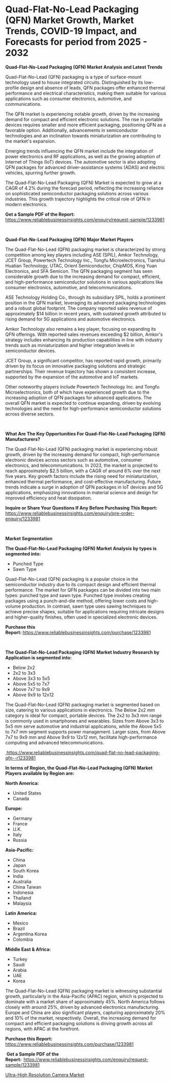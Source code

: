 <p><h1>Quad-Flat-No-Lead Packaging (QFN) Market Growth, Market Trends, COVID-19 Impact, and Forecasts for period from 2025 - 2032</h1></p><p><strong>Quad-Flat-No-Lead Packaging (QFN) Market Analysis and Latest Trends</strong></p>
<p><p>Quad-Flat-No-Lead (QFN) packaging is a type of surface-mount technology used to house integrated circuits. Distinguished by its low-profile design and absence of leads, QFN packages offer enhanced thermal performance and electrical characteristics, making them suitable for various applications such as consumer electronics, automotive, and communications. </p><p>The QFN market is experiencing notable growth, driven by the increasing demand for compact and efficient electronic solutions. The rise in portable devices requires smaller and more efficient packaging, positioning QFN as a favorable option. Additionally, advancements in semiconductor technologies and an inclination towards miniaturization are contributing to the market's expansion. </p><p>Emerging trends influencing the QFN market include the integration of power electronics and RF applications, as well as the growing adoption of Internet of Things (IoT) devices. The automotive sector is also adopting QFN packages for advanced driver-assistance systems (ADAS) and electric vehicles, spurring further growth. </p><p>The Quad-Flat-No-Lead Packaging (QFN) Market is expected to grow at a CAGR of 4.2% during the forecast period, reflecting the increasing reliance on sophisticated semiconductor packaging solutions across various industries. This growth trajectory highlights the critical role of QFN in modern electronics.</p></p>
<p><strong>Get a Sample PDF of the Report:&nbsp;</strong> <a href="https://www.reliablebusinessinsights.com/enquiry/request-sample/1233981?utm_campaign=2207&utm_medium=2&utm_source=Github&utm_content=ia&utm_term=13022025&utm_id=quad-flat-no-lead-packaging-qfn">https://www.reliablebusinessinsights.com/enquiry/request-sample/1233981</a></p>
<p>&nbsp;</p>
<p><strong>Quad-Flat-No-Lead Packaging (QFN) Major Market Players</strong></p>
<p><p>The Quad-Flat-No-Lead (QFN) packaging market is characterized by strong competition among key players including ASE (SPIL), Amkor Technology, JCET Group, Powertech Technology Inc., Tongfu Microelectronics, Tianshui Huatian Technology, UTAC, Orient Semiconductor, ChipMOS, King Yuan Electronics, and SFA Semicon. The QFN packaging segment has seen considerable growth due to the increasing demand for compact, efficient, and high-performance semiconductor solutions in various applications like consumer electronics, automotive, and telecommunications.</p><p>ASE Technology Holding Co., through its subsidiary SPIL, holds a prominent position in the QFN market, leveraging its advanced packaging technologies and a robust global footprint. The company reported sales revenue of approximately $14 billion in recent years, with sustained growth attributed to rising demand for 5G applications and automotive electronics. </p><p>Amkor Technology also remains a key player, focusing on expanding its QFN offerings. With reported sales revenues exceeding $2 billion, Amkor's strategy includes enhancing its production capabilities in line with industry trends such as miniaturization and higher integration levels in semiconductor devices.</p><p>JCET Group, a significant competitor, has reported rapid growth, primarily driven by its focus on innovative packaging solutions and strategic partnerships. Their revenue trajectory has shown a consistent increase, supported by the expansion of the automotive and IoT markets.</p><p>Other noteworthy players include Powertech Technology Inc. and Tongfu Microelectronics, both of which have experienced growth due to the increasing adoption of QFN packages for advanced applications. The overall QFN market is expected to continue expanding, driven by evolving technologies and the need for high-performance semiconductor solutions across diverse sectors.</p></p>
<p>&nbsp;</p>
<p><strong>What Are The Key Opportunities For Quad-Flat-No-Lead Packaging (QFN) Manufacturers?</strong></p>
<p><p>The Quad-Flat-No-Lead (QFN) packaging market is experiencing robust growth, driven by the increasing demand for compact, high-performance electronic devices across sectors such as automotive, consumer electronics, and telecommunications. In 2023, the market is projected to reach approximately $2.5 billion, with a CAGR of around 6% over the next five years. Key growth factors include the rising need for miniaturization, enhanced thermal performance, and cost-effective manufacturing. Future trends indicate a surge in adoption of QFN packages in IoT devices and 5G applications, emphasizing innovations in material science and design for improved efficiency and heat dissipation.</p></p>
<p><strong>Inquire or Share Your Questions If Any Before Purchasing This Report:</strong> <a href="https://www.reliablebusinessinsights.com/enquiry/pre-order-enquiry/1233981?utm_campaign=2207&utm_medium=2&utm_source=Github&utm_content=ia&utm_term=13022025&utm_id=quad-flat-no-lead-packaging-qfn">https://www.reliablebusinessinsights.com/enquiry/pre-order-enquiry/1233981</a></p>
<p>&nbsp;</p>
<p><strong>Market Segmentation</strong></p>
<p><strong>The Quad-Flat-No-Lead Packaging (QFN) Market Analysis by types is segmented into:</strong></p>
<p><ul><li>Punched Type</li><li>Sawn Type</li></ul></p>
<p><p>Quad-Flat-No-Lead (QFN) packaging is a popular choice in the semiconductor industry due to its compact design and efficient thermal performance. The market for QFN packages can be divided into two main types: punched type and sawn type. Punched type involves creating packages using a punch-and-die method, offering lower costs and high-volume production. In contrast, sawn type uses sawing techniques to achieve precise shapes, suitable for applications requiring intricate designs and higher-quality finishes, often used in specialized electronic devices.</p></p>
<p><strong>Purchase this Report:&nbsp;</strong><a href="https://www.reliablebusinessinsights.com/purchase/1233981?utm_campaign=2207&utm_medium=2&utm_source=Github&utm_content=ia&utm_term=13022025&utm_id=quad-flat-no-lead-packaging-qfn">https://www.reliablebusinessinsights.com/purchase/1233981</a></p>
<p>&nbsp;</p>
<p><strong>The Quad-Flat-No-Lead Packaging (QFN) Market Industry Research by Application is segmented into:</strong></p>
<p><ul><li>Below 2x2</li><li>2x2 to 3x3</li><li>Above 3x3 to 5x5</li><li>Above 5x5 to 7x7</li><li>Above 7x7 to 9x9</li><li>Above 9x9 to 12x12</li></ul></p>
<p><p>The Quad-Flat-No-Lead (QFN) packaging market is segmented based on size, catering to various applications in electronics. The Below 2x2 mm category is ideal for compact, portable devices. The 2x2 to 3x3 mm range is commonly used in smartphones and wearables. Sizes from Above 3x3 to 5x5 mm serve automotive and industrial applications, while the Above 5x5 to 7x7 mm segment supports power management. Larger sizes, from Above 7x7 to 9x9 mm and Above 9x9 to 12x12 mm, facilitate high-performance computing and advanced telecommunications.</p></p>
<p><a href="https://www.reliablebusinessinsights.com/quad-flat-no-lead-packaging-qfn--r1233981?utm_campaign=2207&utm_medium=2&utm_source=Github&utm_content=ia&utm_term=13022025&utm_id=quad-flat-no-lead-packaging-qfn">&nbsp;https://www.reliablebusinessinsights.com/quad-flat-no-lead-packaging-qfn--r1233981</a></p>
<p><strong>In terms of Region, the Quad-Flat-No-Lead Packaging (QFN) Market Players available by Region are:</strong></p>
<p>
    <p> <strong> North America: </strong>
        <ul>
            <li>United States</li>
            <li>Canada</li>
        </ul>
        </p> 
    <p> <strong> Europe: </strong>
        <ul>
            <li>Germany</li>
            <li>France</li>
            <li>U.K.</li>
            <li>Italy</li>
            <li>Russia</li>
        </ul>
        </p> 
    <p> <strong> Asia-Pacific: </strong>
        <ul>
            <li>China</li>
            <li>Japan</li>
            <li>South Korea</li>
            <li>India</li>
            <li>Australia</li>
            <li>China Taiwan</li>
            <li>Indonesia</li>
            <li>Thailand</li>
            <li>Malaysia</li>
        </ul>
        </p> 
    <p> <strong> Latin America: </strong>
        <ul>
            <li>Mexico</li>
            <li>Brazil</li>
            <li>Argentina Korea</li>
            <li>Colombia</li>
        </ul>
        </p> 
    <p> <strong> Middle East & Africa: </strong>
        <ul>
            <li>Turkey</li>
            <li>Saudi</li>
            <li>Arabia</li>
            <li>UAE</li>
            <li>Korea</li>
        </ul>
    </p>
    </p>
<p><p>The Quad-Flat-No-Lead (QFN) packaging market is witnessing substantial growth, particularly in the Asia-Pacific (APAC) region, which is projected to dominate with a market share of approximately 45%. North America follows closely with around 25%, driven by advanced electronics manufacturing. Europe and China are also significant players, capturing approximately 20% and 10% of the market, respectively. Overall, the increasing demand for compact and efficient packaging solutions is driving growth across all regions, with APAC at the forefront.</p></p>
<p><strong>Purchase this Report: </strong><a href="https://www.reliablebusinessinsights.com/purchase/1233981?utm_campaign=2207&utm_medium=2&utm_source=Github&utm_content=ia&utm_term=13022025&utm_id=quad-flat-no-lead-packaging-qfn">https://www.reliablebusinessinsights.com/purchase/1233981</a></p>
<p>&nbsp;<strong>Get a Sample PDF of the Report:&nbsp;&nbsp;</strong><a href="https://www.reliablebusinessinsights.com/enquiry/request-sample/1233981?utm_campaign=2207&utm_medium=2&utm_source=Github&utm_content=ia&utm_term=13022025&utm_id=quad-flat-no-lead-packaging-qfn">https://www.reliablebusinessinsights.com/enquiry/request-sample/1233981</a></p>
<p><strong></strong></p>
<p><p><a href="https://github.com/petbigbeepjn/Market-Research-Report-List-1/blob/main/ultra-high-resolution-camera-market.md?utm_campaign=2207&utm_medium=2&utm_source=Github&utm_content=ia&utm_term=13022025&utm_id=quad-flat-no-lead-packaging-qfn">Ultra-High Resolution Camera Market</a></p></p>